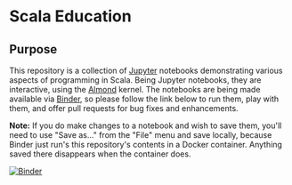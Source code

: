 # Scala Education

## Purpose

This repository is a collection of [Jupyter](https://jupyter.org/) notebooks demonstrating various aspects of programming in Scala. Being Jupyter notebooks, they are interactive, using the [Almond](http://almond.sh) kernel. The notebooks are being made available via [Binder](https://mybinder.org/), so please follow the link below to run them, play with them, and offer pull requests for bug fixes and enhancements.

**Note:** If you do make changes to a notebook and wish to save them, you'll need to use "Save as..." from the "File" menu and save locally, because Binder just run's this repository's contents in a Docker container. Anything saved there disappears when the container does.

[![Binder](https://mybinder.org/badge_logo.svg)](https://mybinder.org/v2/gh/paul-snively-exa/scala-education/master)